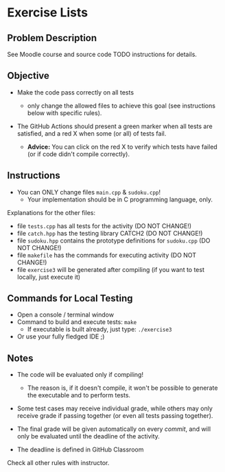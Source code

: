# Exercise Lists

## Problem Description

See Moodle course and source code TODO instructions for details.

## Objective

- Make the code pass correctly on all tests
   * only change the allowed files to achieve this goal (see instructions below with specific rules).

- The GitHub Actions should present a green marker when all tests are satisfied, and a red X when some (or all) of tests fail. 
    * **Advice:** You can click on the red X to verify which tests have failed (or if code didn't compile correctly).

## Instructions

- You can ONLY change files `main.cpp` & `sudoku.cpp`!
   * Your implementation should be in C programming language, only.

Explanations for the other files:

- file `tests.cpp` has all tests for the activity (DO NOT CHANGE!)
- file `catch.hpp` has the testing library  CATCH2 (DO NOT CHANGE!)
- file `sudoku.hpp` contains the prototype definitions for `sudoku.cpp` (DO NOT CHANGE!)
- file `makefile` has the commands for executing activity (DO NOT CHANGE!)
- file  `exercise3` will be generated after compiling (if you want to test locally, just execute it)

## Commands for Local Testing

- Open a console / terminal window
- Command to build and execute tests: `make`
    * If executable is built already, just type: `./exercise3`
- Or use your fully fledged IDE ;) 

## Notes

- The code will be evaluated only if compiling! 
   * The reason is, if it doesn't compile, it won't be possible to generate the executable and to perform tests.

- Some test cases may receive individual grade, while others may only receive grade if passing together (or even all tests passing together).

- The final grade will be given automatically on every *commit*, and will only be evaluated until the deadline of the activity.

- The deadline is defined in GitHub Classroom

Check all other rules with instructor.

